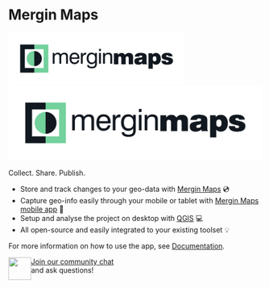 # Mergin Maps

<img src="images/MM_logo_HORIZ_COLOR_PRIMARY.jpg" width=350>

<picture>
  <source media="(prefers-color-scheme: dark)" srcset="https://raw.githubusercontent.com/MerginMaps/.github/main/images/MM_logo_HORIZ_COLOR_NEGATIVE_VECTOR.svg">
  <img src="https://raw.githubusercontent.com/MerginMaps/.github/main/images/MM_logo_HORIZ_COLOR_PRIMARY_VECTOR.svg">
</picture>

Collect. Share. Publish.

- Store and track changes to your geo-data with [Mergin Maps](https://merginmaps.com) 💿
- Capture geo-info easily through your mobile or tablet with [Mergin Maps mobile app](https://github.com/MerginMaps/input) 📱
- Setup and analyse the project on desktop with [QGIS](https://qgis.org) 💻
- All open-source and easily integrated to your existing toolset 💡

For more information on how to use the app, see [Documentation](https://merginmaps.com/docs).

<div><img align="left" width="45" height="45" src="https://raw.githubusercontent.com/MerginMaps/docs/main/src/.vuepress/public/slack.svg"><a href="https://merginmaps.com/community/join">Join our community chat</a><br/>and ask questions!</div>
